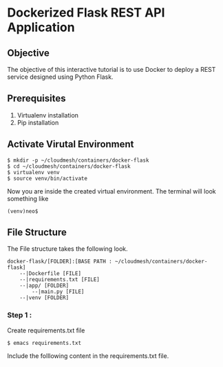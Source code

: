 # Dockerized Flask REST API Application

## Objective

The objective of this interactive tutorial is to use Docker to deploy a REST service designed using Python Flask. 

## Prerequisites

1. Virtualenv installation 
2. Pip installation

## Activate Virutal Environment

```
$ mkdir -p ~/cloudmesh/containers/docker-flask
$ cd ~/cloudmesh/containers/docker-flask
$ virtualenv venv
$ source venv/bin/activate
```

Now you are inside the created virtual environment. 
The terminal will look something like
```
(venv)neo$

```

## File Structure

The File structure takes the following look. 

```
docker-flask/[FOLDER]:[BASE PATH : ~/cloudmesh/containers/docker-flask]
	--|Dockerfile [FILE]
	--|requirements.txt [FILE]
	--|app/ [FOLDER]
    	--|main.py [FILE]
    --|venv [FOLDER]
```

### Step 1 :

Create requirements.txt file

```
$ emacs requirements.txt

```
Include the folllowing content in the requirements.txt file.

<script src="https://gist.github.com/vibhatha/5d23aa8bef2bc0669cc4ffd0da4bfb05.js"></script>











